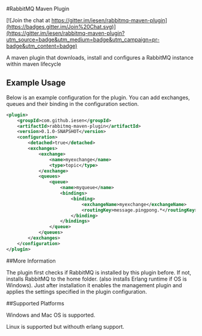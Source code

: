 #RabbitMQ Maven Plugin

[![Join the chat at https://gitter.im/iesen/rabbitmq-maven-plugin](https://badges.gitter.im/Join%20Chat.svg)](https://gitter.im/iesen/rabbitmq-maven-plugin?utm_source=badge&utm_medium=badge&utm_campaign=pr-badge&utm_content=badge)

A maven plugin that downloads, install and configures a RabbitMQ instance within maven lifecycle

## Example Usage

Below is an example configuration for the plugin. You can add exchanges, queues and their binding in the configuration section.

```xml
<plugin>
    <groupId>com.github.iesen</groupId>
    <artifactId>rabbitmq-maven-plugin</artifactId>
    <version>0.1.0-SNAPSHOT</version>
    <configuration>
        <detached>true</detached>
        <exchanges>
            <exchange>
                <name>myexchange</name>
                <type>topic</type>
            </exchange>
            <queues>
                <queue>
                    <name>myqueue</name>
                    <bindings>
                        <binding>
                            <exchangeName>myexchange</exchangeName>
                            <routingKey>message.pingpong.*</routingKey>
                        </binding>
                    </bindings>
                </queue>
            </queues>
        </exchanges>
    </configuration>
</plugin>
```

##More Information

The plugin first checks if RabbitMQ is installed by this plugin before. If not, installs RabbitMQ to the home folder.
(also installs Erlang runtime if OS is Windows). Just after installation it enables the management plugin and applies
the settings specified in the plugin configuration.

##Supported Platforms

Windows and Mac OS is supported.

Linux is supported but withouth erlang support.





